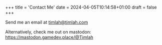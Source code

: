 +++
title = 'Contact Me'
date = 2024-04-05T10:14:58+01:00
draft = false
+++

Send me an email at timlah@timlah.com

Alternatively, check me out on mastodon: https://mastodon.gamedev.place/@Timlah
